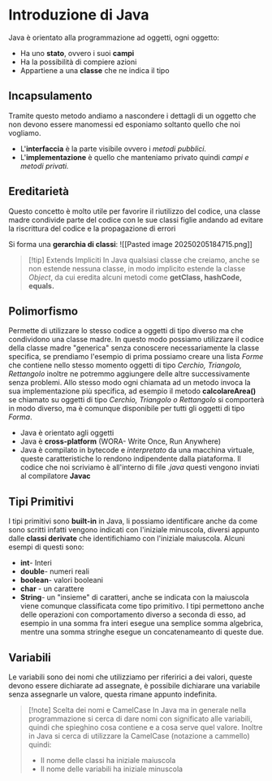 # Introduzione di Java
Java è orientato alla programmazione ad oggetti, ogni oggetto:
- Ha uno **stato**, ovvero i suoi **campi**
- Ha la possibilità di compiere azioni
- Appartiene a una **classe** che ne indica il tipo

## Incapsulamento 
Tramite questo metodo andiamo a nascondere i dettagli di un oggetto che non devono essere manomessi ed esponiamo soltanto quello che noi vogliamo.
- L'**interfaccia** è la parte visibile ovvero i *metodi pubblici*.
- L'**implementazione** è quello che manteniamo privato quindi *campi e metodi privati.*

## Ereditarietà
Questo concetto è molto utile per favorire il riutilizzo del codice, una classe madre condivide parte del codice con le sue classi figlie andando ad evitare la riscrittura del codice e la propagazione di errori

Si forma una **gerarchia di classi**:
![[Pasted image 20250205184715.png]]

>[!tip] Extends Impliciti
>In Java qualsiasi classe che creiamo, anche se non estende nessuna classe, in modo implicito estende la classe *Object*, da cui eredita alcuni metodi come **getClass, hashCode, equals.**

## Polimorfismo
Permette di utilizzare lo stesso codice a oggetti di tipo diverso ma che condividono una classe madre. In questo modo possiamo utilizzare il codice della classe madre "generica" senza conoscere necessariamente la classe specifica, se prendiamo l'esempio di prima possiamo creare una lista *Forme* che contiene nello stesso momento oggetti di tipo *Cerchio, Triangolo, Rettangolo* inoltre ne potremmo aggiungere delle altre successivamente senza problemi. Allo stesso modo ogni chiamata ad un metodo invoca la sua implementazione più specifica, ad esempio il metodo **calcolareArea()** se chiamato su oggetti di tipo *Cerchio, Triangolo o Rettangolo* si comporterà in modo diverso, ma è comunque disponibile per tutti gli oggetti di tipo *Forma*.

- Java è orientato agli oggetti
- Java è **cross-platform** (WORA- Write Once, Run Anywhere)
- Java è compilato in bytecode e *interpretato* da una macchina virtuale, queste caratteristiche lo rendono indipendente dalla piataforma. Il codice che noi scriviamo è all'interno di file *.java* questi vengono inviati al compilatore **Javac** 

## Tipi Primitivi 
I tipi primitivi sono **built-in** in Java, li possiamo identificare anche da come sono scritti infatti vengono indicati con l'iniziale minuscola, diversi appunto dalle **classi derivate** che identifichiamo con l'iniziale maiuscola. Alcuni esempi di questi sono:
- **int**- Interi
- **double**- numeri reali
- **boolean**- valori booleani
- **char** - un carattere
- **String**- un "insieme" di caratteri, anche se indicata con la maiuscola viene comunque classificata come tipo primitivo. I tipi permettono anche delle operazioni con comportamento diverso a seconda di esso, ad esempio in una somma fra interi esegue una semplice somma algebrica, mentre una somma stringhe esegue un concatenameanto di queste due.

## Variabili 

Le variabili sono dei nomi che utilizziamo per riferirici a dei valori, queste devono essere dichiarate ad assegnate, è possibile  dichiarare una variabile senza assegnarle un valore, questa rimane appunto indefinita.

>[!note] Scelta dei nomi e CamelCase
>In Java ma in generale nella programmazione si cerca di dare nomi con significato alle variabili, quindi che spieghino cosa contiene e a cosa serve quel valore. Inoltre in Java si cerca di utilizzare la CamelCase (notazione a cammello) quindi:
>- Il nome delle classi ha iniziale maiuscola
>- Il nome delle variabili ha iniziale minuscola




